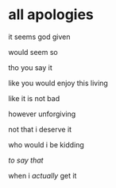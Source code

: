 # all apologies

it seems god given

would seem so

tho you say it

like you would enjoy this living

like it is not bad

however unforgiving

not that i deserve it

who would i be kidding

_to say that_

when i _actually_ get it